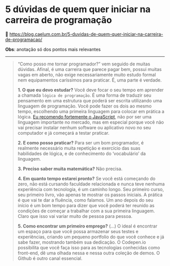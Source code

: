 # 5 dúvidas de quem quer iniciar na carreira de programação

:link: <https://blog.caelum.com.br/5-duvidas-de-quem-quer-iniciar-na-carreira-de-programacao/>

**Obs**: anotação só dos pontos mais relevantes

---

> “Como posso me tornar programador?” vem seguido de muitas dúvidas. Afinal, é uma carreira que parece pagar bem, possui muitas vagas em aberto, não exige necessariamente muito estudo formal nem equipamentos caríssimos para praticar. É, uma parte é verdade.
>
> **1. O que eu devo estudar?**
> Você deve focar o seu tempo em aprender a chamada `lógica de programação`. É uma forma de traduzir seu pensamento em uma estrutura que poderá ser escrita utilizando uma linguagem de programação. Você pode fazer os dois ao mesmo tempo, escolhendo uma primeira linguagem para colocar em prática a lógica. [Eu recomendo fortemente o JavaScript](https://blog.caelum.com.br/comecar-a-programar-e-com-javascript/), não por ser uma linguagem importante no mercado, mas em especial porque você não vai precisar instalar nenhum software ou aplicativo novo no seu computador e já começará a testar praticar.
>
> **2. E como posso praticar?**
> Para ser um bom programador, é realmente necessário muita repetição e exercício das suas habilidades de lógica, e de conhecimento do ‘vocabulário’ da linguagem.
>
> **3. Preciso saber muita matemática?**
> Não precisa.
>
> **4. Em quanto tempo estarei pronto?**
> Se você está começando do zero, não está cursando faculdade relacionada e nunca teve nenhuma experiência com tecnologia, é um caminho longo. Seu primeiro curso, seu primeiro livro, vão apenas te mostrar os passos iniciais. A prática é que vai te dar a fluência, como falamos. Um ano depois do seu início é um bom tempo para dizer que você poderá ter reunido as condições de começar a trabalhar com a sua primeira linguagem. Claro que isso vai variar muito de pessoa para pessoa.
>
> **5. Como encontrar um primeiro emprego?**
> (...) O ideal é encontrar um espaço para que você possa armazenar seus testes e experiências, criando um pequeno portfolio do que você conhece e já sabe fazer, mostrando também sua dedicação. O Codepen.io possibilita que você faça isso para as tecnologias conhecidas como front-end, dê uma olhada nessa e nessa outra coleção de demos. O Github é outro canal essencial.
>